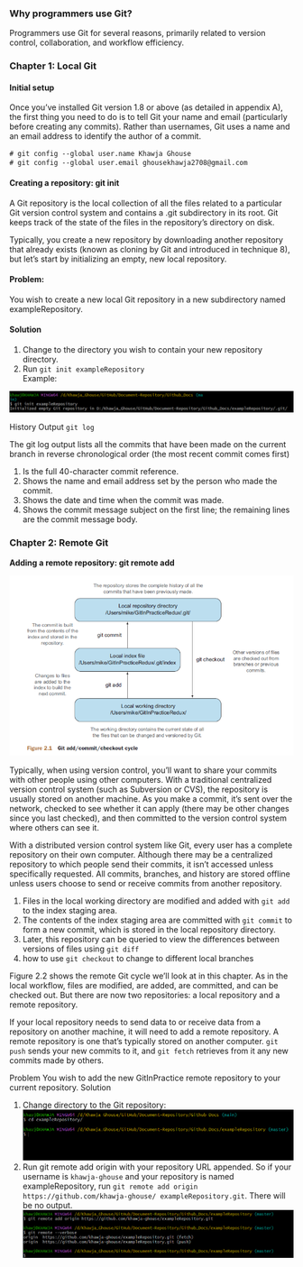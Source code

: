### Why programmers use Git?
Programmers use Git for several reasons, primarily related to version control, collaboration, and workflow efficiency.

### Chapter 1: Local Git
#### Initial setup
Once you’ve installed Git version 1.8 or above (as detailed in appendix A), the first
thing you need to do is to tell Git your name and email (particularly before creating
any commits). Rather than usernames, Git uses a name and an email address to identify
the author of a commit.

```
# git config --global user.name Khawja Ghouse
# git config --global user.email ghousekhawja2708@gmail.com
```
#### Creating a repository: git init
A Git repository is the local collection of all the files related to a particular Git version
control system and contains a .git subdirectory in its root. Git keeps track of the state
of the files in the repository’s directory on disk.

Typically, you create a new repository by downloading another repository that
already exists (known as cloning by Git and introduced in technique 8), but let’s start
by initializing an empty, new local repository.

#### Problem:
You wish to create a new local Git repository in a new subdirectory named exampleRepository.

#### Solution
1. Change to the directory you wish to contain your new repository directory.
2. Run `git init exampleRepository`<br>
Example:

![img.png](Images/GitInitCommand.png)

History Output
`git log`

The git log output lists all the commits that have been made on the current branch in reverse chronological order (the most recent commit comes first)
1. Is the full 40-character commit reference.
2. Shows the name and email address set by the person who made the commit.
3. Shows the date and time when the commit was made.
4. Shows the commit message subject on the first line; the remaining lines are the commit message body.

### Chapter 2: Remote Git

**Adding a remote repository: git remote add**

![img.png](Images/gitRemoteAdd.png)

Typically, when using version control, you’ll want to share your commits with other
people using other computers. With a traditional centralized version control system
(such as Subversion or CVS), the repository is usually stored on another machine.
As you make a commit, it’s sent over the network, checked to see whether it can apply (there may be other changes since you last checked), and then committed to
the version control system where others can see it.

With a distributed version control system like Git, every user has a complete repository
on their own computer. Although there may be a centralized repository to which people
send their commits, it isn’t accessed unless specifically requested. All commits,
branches, and history are stored offline unless users choose to send or receive commits
from another repository.

1. Files in the local working directory are modified and added with `git add` to the index staging area.
2. The contents of the index staging area are committed with `git commit` to form a new commit, which is stored in the local repository directory.
3. Later, this repository can be queried to view the differences between versions of files using `git diff`
4. how to use `git checkout` to change to different local branches

Figure 2.2 shows the remote Git cycle we’ll look at in this chapter. As in the local
workflow, files are modified, are added, are committed, and can be checked out. But
there are now two repositories: a local repository and a remote repository.

If your local repository needs to send data to or receive data from a repository on
another machine, it will need to add a remote repository. A remote repository is one
that’s typically stored on another computer. `git push` sends your new commits to it,
and `git fetch` retrieves from it any new commits made by others.

Problem
    You wish to add the new GitInPractice remote repository to your current repository.
Solution
1. Change directory to the Git repository:<br>![img.png](Images/repositoryCreated.png)
2. Run git remote add origin with your repository URL appended. So if your username is `khawja-ghouse` and your repository is named exampleRepository, run `git remote add origin https://github.com/khawja-ghouse/ exampleRepository.git`. There will be no output.
![img_1.png](Images/creationOfRepository.png)


